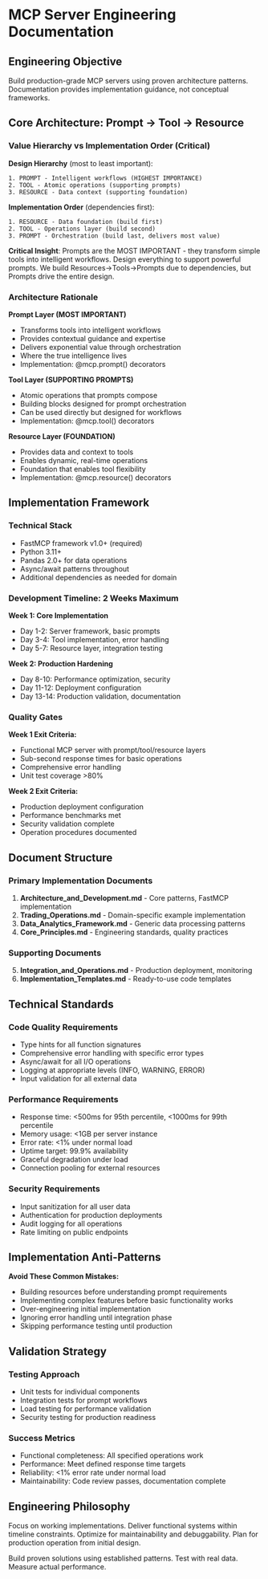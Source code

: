 # MCP Server Engineering Documentation

## Engineering Objective

Build production-grade MCP servers using proven architecture patterns. Documentation provides implementation guidance, not conceptual frameworks.

## Core Architecture: Prompt -> Tool -> Resource

### Value Hierarchy vs Implementation Order (Critical)

**Design Hierarchy** (most to least important):
```
1. PROMPT - Intelligent workflows (HIGHEST IMPORTANCE)
2. TOOL - Atomic operations (supporting prompts)
3. RESOURCE - Data context (supporting foundation)
```

**Implementation Order** (dependencies first):
```
1. RESOURCE - Data foundation (build first)
2. TOOL - Operations layer (build second)
3. PROMPT - Orchestration (build last, delivers most value)
```

**Critical Insight**: Prompts are the MOST IMPORTANT - they transform simple tools into intelligent workflows. Design everything to support powerful prompts. We build Resources→Tools→Prompts due to dependencies, but Prompts drive the entire design.

### Architecture Rationale

**Prompt Layer (MOST IMPORTANT)**
- Transforms tools into intelligent workflows
- Provides contextual guidance and expertise
- Delivers exponential value through orchestration
- Where the true intelligence lives
- Implementation: @mcp.prompt() decorators

**Tool Layer (SUPPORTING PROMPTS)**
- Atomic operations that prompts compose
- Building blocks designed for prompt orchestration
- Can be used directly but designed for workflows
- Implementation: @mcp.tool() decorators

**Resource Layer (FOUNDATION)**
- Provides data and context to tools
- Enables dynamic, real-time operations
- Foundation that enables tool flexibility
- Implementation: @mcp.resource() decorators

## Implementation Framework

### Technical Stack
- FastMCP framework v1.0+ (required)
- Python 3.11+ 
- Pandas 2.0+ for data operations
- Async/await patterns throughout
- Additional dependencies as needed for domain

### Development Timeline: 2 Weeks Maximum

**Week 1: Core Implementation**
- Day 1-2: Server framework, basic prompts
- Day 3-4: Tool implementation, error handling
- Day 5-7: Resource layer, integration testing

**Week 2: Production Hardening**
- Day 8-10: Performance optimization, security
- Day 11-12: Deployment configuration
- Day 13-14: Production validation, documentation

### Quality Gates

**Week 1 Exit Criteria:**
- Functional MCP server with prompt/tool/resource layers
- Sub-second response times for basic operations
- Comprehensive error handling
- Unit test coverage >80%

**Week 2 Exit Criteria:**
- Production deployment configuration
- Performance benchmarks met
- Security validation complete
- Operation procedures documented

## Document Structure

### Primary Implementation Documents
1. **Architecture_and_Development.md** - Core patterns, FastMCP implementation
2. **Trading_Operations.md** - Domain-specific example implementation
3. **Data_Analytics_Framework.md** - Generic data processing patterns
4. **Core_Principles.md** - Engineering standards, quality practices

### Supporting Documents
5. **Integration_and_Operations.md** - Production deployment, monitoring
6. **Implementation_Templates.md** - Ready-to-use code templates

## Technical Standards

### Code Quality Requirements
- Type hints for all function signatures
- Comprehensive error handling with specific error types
- Async/await for all I/O operations
- Logging at appropriate levels (INFO, WARNING, ERROR)
- Input validation for all external data

### Performance Requirements
- Response time: <500ms for 95th percentile, <1000ms for 99th percentile
- Memory usage: <1GB per server instance
- Error rate: <1% under normal load
- Uptime target: 99.9% availability
- Graceful degradation under load
- Connection pooling for external resources

### Security Requirements
- Input sanitization for all user data
- Authentication for production deployments
- Audit logging for all operations
- Rate limiting on public endpoints

## Implementation Anti-Patterns

**Avoid These Common Mistakes:**
- Building resources before understanding prompt requirements
- Implementing complex features before basic functionality works
- Over-engineering initial implementation
- Ignoring error handling until integration phase
- Skipping performance testing until production

## Validation Strategy

### Testing Approach
- Unit tests for individual components
- Integration tests for prompt workflows
- Load testing for performance validation
- Security testing for production readiness

### Success Metrics
- Functional completeness: All specified operations work
- Performance: Meet defined response time targets
- Reliability: <1% error rate under normal load
- Maintainability: Code review passes, documentation complete

## Engineering Philosophy

Focus on working implementations. Deliver functional systems within timeline constraints. Optimize for maintainability and debuggability. Plan for production operation from initial design.

Build proven solutions using established patterns. Test with real data. Measure actual performance.
